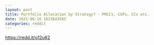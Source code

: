 ```yaml
--- 
layout: post 
title: Portfolio Allocation by Strategy? - PMCCs, CSPs, CCs etc. 
date: 2021-06-16 1623843565 
categories: reddit 
--- 
```

https://redd.it/o12u62